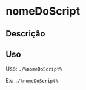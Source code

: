 nomeDoScript
===========

  ## Descrição

  ## Uso
  Uso: `./%nomeDoScript%`

  Ex: `./%nomeDoScript%`
